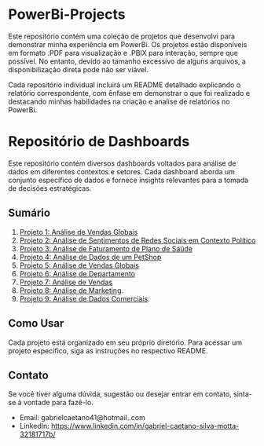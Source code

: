 # PowerBi-Projects

Este repositório contém uma coleção de projetos que desenvolvi para demonstrar minha experiência em PowerBi. Os projetos estão disponíveis em formato .PDF para visualização e .PBIX para interação, sempre que possível. No entanto, devido ao tamanho excessivo de alguns arquivos, a disponibilização direta pode não ser viável.

Cada repositório individual incluirá um README detalhado explicando o relatório correspondente, com ênfase em demonstrar o que foi realizado e destacando minhas habilidades na criação e analise de relatórios no PowerBi.



# Repositório de Dashboards

Este repositório contém diversos dashboards voltados para análise de dados em diferentes contextos e setores. Cada dashboard aborda um conjunto específico de dados e fornece insights relevantes para a tomada de decisões estratégicas.

## Sumário

1. [Projeto 1: Análise de Vendas Globais](#dashboardportifolio1)
2. [Projeto 2: Análise de Sentimentos de Redes Sociais em Contexto Político](#dashboardportifolio2)
3. [Projeto 3: Análise de Faturamento de Plano de Saúde](#dashboardportifolio3)
4. [Projeto 4: Análise de Dados de um PetShop](#dashboardportifolio4)
5. [Projeto 5: Análise de Vendas Globais](#dashboardportifolio5)
6. [Projeto 6: Análise de Departamento](#dashboardportifolio6)
7. [Projeto 7: Análise de Vendas](#dashboardportifolio7)
8. [Projeto 8: Análise de Marketing](#dashboardportifolio8).
9. [Projeto 9: Análise de Dados Comerciais](#dashboardportifolio8).



## Como Usar

Cada projeto está organizado em seu próprio diretório. Para acessar um projeto específico, siga as instruções no respectivo README.

## Contato

Se você tiver alguma dúvida, sugestão ou desejar entrar em contato, sinta-se à vontade para fazê-lo.

- Email: gabrielcaetano41@hotmail..com
- LinkedIn: https://www.linkedin.com/in/gabriel-caetano-silva-motta-32181717b/
